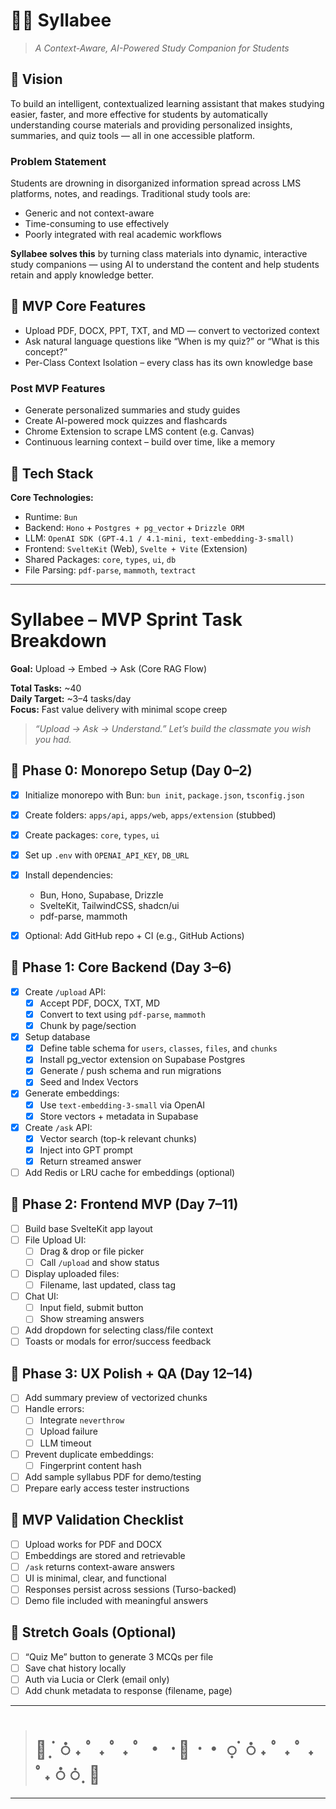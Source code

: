 # 🌼🐝 Syllabee
> _A Context-Aware, AI-Powered Study Companion for Students_

## 🌱 Vision

To build an intelligent, contextualized learning assistant that makes studying easier, faster, and more effective for students by automatically understanding course materials and providing personalized insights, summaries, and quiz tools — all in one accessible platform.


###  Problem Statement

Students are drowning in disorganized information spread across LMS platforms, notes, and readings. Traditional study tools are:
- Generic and not context-aware
- Time-consuming to use effectively
- Poorly integrated with real academic workflows

**Syllabee solves this** by turning class materials into dynamic, interactive study companions — using AI to understand the content and help students retain and apply knowledge better.

## 🌻 MVP Core Features

- Upload PDF, DOCX, PPT, TXT, and MD — convert to vectorized context
- Ask natural language questions like “When is my quiz?” or “What is this concept?”
- Per-Class Context Isolation – every class has its own knowledge base
### Post MVP Features
- Generate personalized summaries and study guides
- Create AI-powered mock quizzes and flashcards
- Chrome Extension to scrape LMS content (e.g. Canvas)
- Continuous learning context – build over time, like a memory

## 🍯 Tech Stack

**Core Technologies:**
- Runtime: `Bun`
- Backend: `Hono` + `Postgres + pg_vector` + `Drizzle ORM`
- LLM: `OpenAI SDK (GPT-4.1 / 4.1-mini, text-embedding-3-small)`
- Frontend: `SvelteKit` (Web), `Svelte + Vite` (Extension)
- Shared Packages: `core`, `types`, `ui`, `db`
- File Parsing: `pdf-parse`, `mammoth`, `textract`

---
#  Syllabee – MVP Sprint Task Breakdown

**Goal:** Upload → Embed → Ask (Core RAG Flow)


**Total Tasks:** ~40  
**Daily Target:** ~3–4 tasks/day  
**Focus:** Fast value delivery with minimal scope creep

> _“Upload → Ask → Understand.” Let’s build the classmate you wish you had._


## 🌱 Phase 0: Monorepo Setup (Day 0–2)

- [x] Initialize monorepo with Bun: `bun init`, `package.json`, `tsconfig.json`
- [x] Create folders: `apps/api`, `apps/web`, `apps/extension` (stubbed)
- [x] Create packages: `core`, `types`, `ui`
- [x] Set up `.env` with `OPENAI_API_KEY`, `DB_URL`
- [x] Install dependencies:
  - Bun, Hono, Supabase, Drizzle
  - SvelteKit, TailwindCSS, shadcn/ui
  - pdf-parse, mammoth
- [x] Optional: Add GitHub repo + CI (e.g., GitHub Actions)


## 🥀 Phase 1: Core Backend (Day 3–6)

- [x] Create `/upload` API:
  - [x] Accept PDF, DOCX, TXT, MD
  - [x] Convert to text using `pdf-parse`, `mammoth`
  - [x] Chunk by page/section
- [x] Setup database
  - [x] Define table schema for `users`, `classes`, `files`, and `chunks`
  - [x] Install pg_vector extension on Supabase Postgres
  - [x] Generate / push schema and run migrations
  - [x] Seed and Index Vectors
- [x] Generate embeddings:
  - [x] Use `text-embedding-3-small` via OpenAI
  - [x] Store vectors + metadata in Supabase
- [x] Create `/ask` API:
  - [x] Vector search (top-k relevant chunks)
  - [x] Inject into GPT prompt
  - [x] Return streamed answer
- [ ] Add Redis or LRU cache for embeddings (optional)

## 🌹 Phase 2: Frontend MVP (Day 7–11)

- [ ] Build base SvelteKit app layout
- [ ] File Upload UI:
  - [ ] Drag & drop or file picker
  - [ ] Call `/upload` and show status
- [ ] Display uploaded files:
  - [ ] Filename, last updated, class tag
- [ ] Chat UI:
  - [ ] Input field, submit button
  - [ ] Show streaming answers
- [ ] Add dropdown for selecting class/file context
- [ ] Toasts or modals for error/success feedback

## 🌷 Phase 3: UX Polish + QA (Day 12–14)

- [ ] Add summary preview of vectorized chunks
- [ ] Handle errors:
  - [ ] Integrate `neverthrow`
  - [ ] Upload failure
  - [ ] LLM timeout
- [ ] Prevent duplicate embeddings:
  - [ ] Fingerprint content hash
- [ ] Add sample syllabus PDF for demo/testing
- [ ] Prepare early access tester instructions

## 🌸 MVP Validation Checklist

- [ ] Upload works for PDF and DOCX
- [ ] Embeddings are stored and retrievable
- [ ] `/ask` returns context-aware answers
- [ ] UI is minimal, clear, and functional
- [ ] Responses persist across sessions (Turso-backed)
- [ ] Demo file included with meaningful answers

## 💐 Stretch Goals (Optional)

- [ ] “Quiz Me” button to generate 3 MCQs per file
- [ ] Save chat history locally
- [ ] Auth via Lucia or Clerk (email only)
- [ ] Add chunk metadata to response (filename, page)

---
> # 🌻   ᜓ  ᜒ  𖬰  ˖  ﾟ ˖  ﾟ ˖  ﾟ ・  ᠂  🐝  ᠂   ・    ᜓ  ᜒ  𖬰  ˖  ﾟ ˖  ﾟ ˖  ﾟ˖ 𖬰  ᜒ  ᜓ  🍯
---
